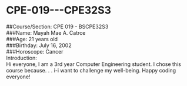 # CPE-019---CPE32S3

##Course/Section: CPE 019 - BSCPE32S3 
<br>
###Name: Mayah Mae A. Catrce
<br>
###Age: 21 years old
<br>
###Birthday: July 16, 2002
<br>
###Horoscope: Cancer
<br>
Introduction:
<br>
Hi everyone, I am a 3rd year Computer Engineering student. I chose this course because. . . i-i want to challenge my well-being. Happy coding everyone!  
